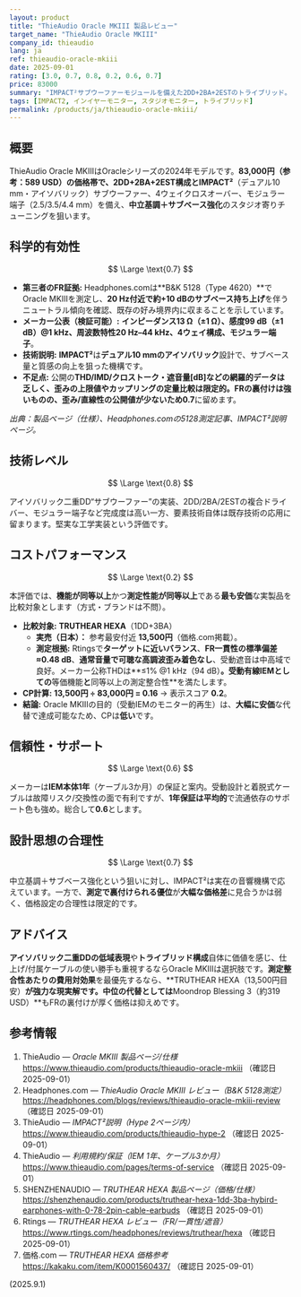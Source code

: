 ```yaml
---
layout: product
title: "ThieAudio Oracle MKIII 製品レビュー"
target_name: "ThieAudio Oracle MKIII"
company_id: thieaudio
lang: ja
ref: thieaudio-oracle-mkiii
date: 2025-09-01
rating: [3.0, 0.7, 0.8, 0.2, 0.6, 0.7]
price: 83000
summary: "IMPACT²サブウーファーモジュールを備えた2DD+2BA+2ESTのトライブリッド。モニター志向のチューニングは良好ですが、同等機能・測定性能を満たすより安価な代替の存在によりコストパフォーマンスは厳しいです。"
tags: [IMPACT2, インイヤーモニター, スタジオモニター, トライブリッド]
permalink: /products/ja/thieaudio-oracle-mkiii/
---
```

## 概要

ThieAudio Oracle MKIIIはOracleシリーズの2024年モデルです。**83,000円（参考：589 USD）**の価格帯で、2DD+2BA+2EST構成と**IMPACT²**（デュアル10 mm・アイソバリック）サブウーファー、4ウェイクロスオーバー、モジュラー端子（2.5/3.5/4.4 mm）を備え、**中立基調＋サブベース強化**のスタジオ寄りチューニングを狙います。

## 科学的有効性

$$ \Large \text{0.7} $$

- **第三者のFR証拠:** Headphones.comは**B&K 5128（Type 4620）**でOracle MKIIIを測定し、**20 Hz付近で約+10 dBのサブベース持ち上げ**を伴うニュートラル傾向を確認、既存の好み境界内に収まることを示しています。  
- **メーカー公表（検証可能）:** **インピーダンス13 Ω（±1 Ω）、感度99 dB（±1 dB）@1 kHz、周波数特性20 Hz–44 kHz、4ウェイ構成、モジュラー端子**。  
- **技術説明:** **IMPACT²**は**デュアル10 mmのアイソバリック**設計で、サブベース量と質感の向上を狙った機構です。  
- **不足点:** 公開の**THD/IMD/クロストーク・遮音量[dB]**などの網羅的データは乏しく、歪みの上限値やカップリングの定量比較は限定的。FRの裏付けは強いものの、歪み/直線性の公開値が少ないため**0.7**に留めます。

*出典：製品ページ（仕様）、Headphones.comの5128測定記事、IMPACT²説明ページ。*

## 技術レベル

$$ \Large \text{0.8} $$

アイソバリック二重DD“サブウーファー”の実装、2DD/2BA/2ESTの複合ドライバー、モジュラー端子など完成度は高い一方、要素技術自体は既存技術の応用に留まります。堅実な工学実装という評価です。

## コストパフォーマンス

$$ \Large \text{0.2} $$

本評価では、**機能が同等以上**かつ**測定性能が同等以上**である**最も安価**な実製品を比較対象とします（方式・ブランドは不問）。

- **比較対象:** **TRUTHEAR HEXA**（1DD+3BA）  
  - **実売（日本）：** 参考最安付近 **13,500円**（価格.com掲載）。  
  - **測定根拠:** Rtingsで**ターゲットに近いバランス**、**FR一貫性の標準偏差≈0.48 dB**、**通常音量で可聴な高調波歪み着色なし**、受動遮音は中高域で良好。メーカー公称THDは**≤1% @1 kHz（94 dB）**。受動有線IEMとしての**等価機能**と**同等以上の測定整合性**を満たします。  
- **CP計算:** **13,500円 ÷ 83,000円 = 0.16** → 表示スコア **0.2**。  
- **結論:** Oracle MKIIIの目的（受動IEMのモニター的再生）は、**大幅に安価**な代替で達成可能なため、CPは**低い**です。

## 信頼性・サポート

$$ \Large \text{0.6} $$

メーカーは**IEM本体1年**（ケーブル3か月）の保証と案内。受動設計と着脱式ケーブルは故障リスク/交換性の面で有利ですが、**1年保証は平均的**で流通依存のサポート色も強め。総合して**0.6**とします。

## 設計思想の合理性

$$ \Large \text{0.7} $$

中立基調＋サブベース強化という狙いに対し、IMPACT²は実在の音響機構で応えています。一方で、**測定で裏付けられる優位**が**大幅な価格差**に見合うかは弱く、価格設定の合理性は限定的です。

## アドバイス

**アイソバリック二重DDの低域表現**や**トライブリッド構成**自体に価値を感じ、仕上げ/付属ケーブルの使い勝手も重視するならOracle MKIIIは選択肢です。**測定整合性あたりの費用対効果**を最優先するなら、**TRUTHEAR HEXA（13,500円目安）**が強力な現実解です。中位の代替としては**Moondrop Blessing 3（約319 USD）**もFRの裏付けが厚く価格は抑えめです。

## 参考情報

1. ThieAudio — *Oracle MKIII 製品ページ/仕様* https://www.thieaudio.com/products/thieaudio-oracle-mkiii （確認日 2025-09-01）  
2. Headphones.com — *ThieAudio Oracle MKIII レビュー（B&K 5128測定）* https://headphones.com/blogs/reviews/thieaudio-oracle-mkiii-review （確認日 2025-09-01）  
3. ThieAudio — *IMPACT²説明（Hype 2ページ内）* https://www.thieaudio.com/products/thieaudio-hype-2 （確認日 2025-09-01）  
4. ThieAudio — *利用規約/保証（IEM 1年、ケーブル3か月）* https://www.thieaudio.com/pages/terms-of-service （確認日 2025-09-01）  
5. SHENZHENAUDIO — *TRUTHEAR HEXA 製品ページ（価格/仕様）* https://shenzhenaudio.com/products/truthear-hexa-1dd-3ba-hybird-earphones-with-0-78-2pin-cable-earbuds （確認日 2025-09-01）  
6. Rtings — *TRUTHEAR HEXA レビュー（FR/一貫性/遮音）* https://www.rtings.com/headphones/reviews/truthear/hexa （確認日 2025-09-01）  
7. 価格.com — *TRUTHEAR HEXA 価格参考* https://kakaku.com/item/K0001560437/ （確認日 2025-09-01）  

(2025.9.1)

